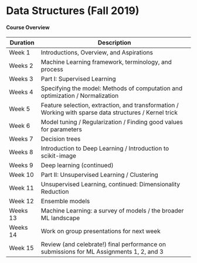 # Data Structures (Fall 2019)

#### Course Overview

Duration | Description
--- | -------
Week 1 | Introductions, Overview, and Aspirations
Weeks 2 | Machine Learning framework, terminology, and process
Weeks 3 | Part I: Supervised Learning
Weeks 4 | Specifying the model: Methods of computation and optimization / Normalization
Week 5 | Feature selection, extraction, and transformation / Working with sparse data structures / Kernel trick
Week 6 | Model tuning / Regularization / Finding good values for parameters
Weeks 7 | Decision trees
Weeks 8 | Introduction to Deep Learning / Introduction to scikit-image 
Weeks 9 | Deep learning (continued)
Week 10 | Part II: Unsupervised Learning / Clustering
Week 11 | Unsupervised Learning, continued: Dimensionality Reduction
Week 12 | Ensemble models
Weeks 13 | Machine Learning: a survey of models / the broader ML landscape
Weeks 14 | Work on group presentations for next week
Week 15 | Review (and celebrate!) final performance on submissions for ML Assignments 1, 2, and 3 
